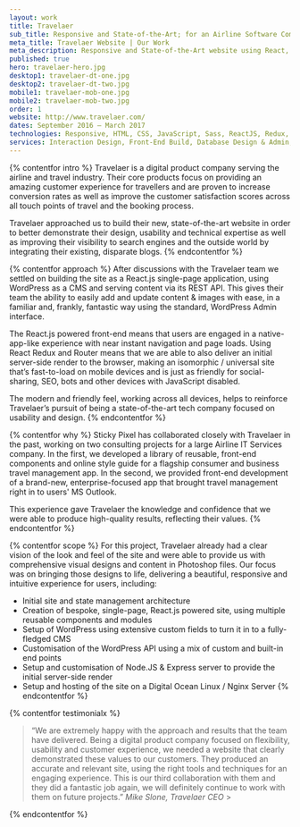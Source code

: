 ```yaml
---
layout: work
title: Travelaer
sub_title: Responsive and State-of-the-Art; for an Airline Software Company
meta_title: Travelaer Website | Our Work
meta_description: Responsive and State-of-the-Art website using React, Redux and WordPress for Travelaer, an Airline Software Company
published: true
hero: travelaer-hero.jpg
desktop1: travelaer-dt-one.jpg
desktop2: travelaer-dt-two.jpg
mobile1: travelaer-mob-one.jpg
mobile2: travelaer-mob-two.jpg
order: 1
website: http://www.travelaer.com/
dates: September 2016 – March 2017
technologies: Responsive, HTML, CSS, JavaScript, Sass, ReactJS, Redux, Isomorphic / Universal, PHP, WordPress, REST API, NodeJS, Express, Nginx
services: Interaction Design, Front-End Build, Database Design & Admin, Back-End Development
---
```


{% contentfor intro %}
Travelaer is a digital product company serving the airline and travel industry. Their core products focus on providing an amazing customer experience for travellers and are proven to increase conversion rates as well as improve the customer satisfaction scores across all touch points of travel and the booking process.

Travelaer approached us to build their new, state-of-the-art website in order to better demonstrate their design, usability and technical expertise as well as improving their visibility to search engines and the outside world by integrating their existing, disparate blogs.
{% endcontentfor %}

{% contentfor approach %}
After discussions with the Travelaer team we settled on building the site as a React.js single-page application, using WordPress as a CMS and serving content via its REST API. This gives their team the ability to easily add and update content & images with ease, in a familiar and, frankly, fantastic way using the standard, WordPress Admin interface.

The React.js powered front-end means that users are engaged in a native-app-like experience with near instant navigation and page loads. Using React Redux and Router means that we are able to also deliver an initial server-side render to the browser, making an isomorphic / universal site that’s fast-to-load on mobile devices and is just as friendly for social-sharing, SEO, bots and other devices with JavaScript disabled.

The modern and friendly feel, working across all devices, helps to reinforce Travelaer’s pursuit of being a state-of-the-art tech company focused on usability and design.
{% endcontentfor %}

{% contentfor why %}
Sticky Pixel has collaborated closely with Travelaer in the past, working on two consulting projects for a large Airline IT Services company. In the first, we developed a library of reusable, front-end components and online style guide for a flagship consumer and business travel management app. In the second, we provided front-end development of a brand-new, enterprise-focused app that brought travel management right in to users' MS Outlook.

This experience gave Travelaer the knowledge and confidence that we were able to produce high-quality results, reflecting their values.
{% endcontentfor %}

{% contentfor scope %}
For this project, Travelaer already had a clear vision of the look and feel of the site and were able to provide us with comprehensive visual designs and content in Photoshop files. Our focus was on bringing those designs to life, delivering a beautiful, responsive and intuitive experience for users, including:

- Initial site and state management architecture
- Creation of bespoke, single-page, React.js powered site, using multiple reusable components and modules
- Setup of WordPress using extensive custom fields to turn it in to a fully-fledged CMS
- Customisation of the WordPress API using a mix of custom and built-in end points
- Setup and customisation of Node.JS & Express server to provide the initial server-side render
- Setup and hosting of the site on a Digital Ocean Linux / Nginx Server
  {% endcontentfor %}

{% contentfor testimonialx %}

> “We are extremely happy with the approach and results that the team have delivered. Being a digital product company focused on flexibility, usability and customer experience, we needed a website that clearly demonstrated these values to our customers. They produced an accurate and relevant site, using the right tools and techniques for an engaging experience. This is our third collaboration with them and they did a fantastic job again, we will definitely continue to work with them on future projects.”
> <cite>Mike Slone, Travelaer CEO</cite> >

{% endcontentfor %}

